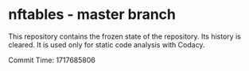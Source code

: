 # nftables - master branch

This repository contains the frozen state of the repository.
Its history is cleared. It is used only for static code
analysis with Codacy.

Commit Time: 1717685806